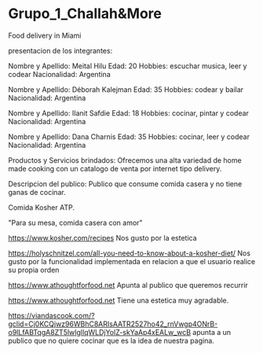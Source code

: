 # Grupo_1_Challah&More
Food delivery in Miami

presentacion de los integrantes:

Nombre y Apellido: Meital Hilu
Edad: 20
Hobbies: escuchar musica, leer y codear
Nacionalidad: Argentina

Nombre y Apellido: Déborah Kalejman
Edad: 35
Hobbies: codear y bailar
Nacionalidad: Argentina

Nombre y Apellido: Ilanit Safdie
Edad: 18
Hobbies: cocinar, pintar y codear
Nacionalidad: Argentina

Nombre y Apellido: Dana Charnis
Edad: 35
Hobbies: cocinar, leer y codear
Nacionalidad: Argentina

Productos y Servicios brindados:
Ofrecemos una alta variedad de home made cooking con un catalogo de venta por internet tipo delivery.

Descripcion del publico: Publico que consume comida casera y no tiene ganas de cocinar.

Comida Kosher ATP. 

"Para su mesa, comida casera con amor"


https://www.kosher.com/recipes   Nos gusto por la estetica

https://holyschnitzel.com/all-you-need-to-know-about-a-kosher-diet/  Nos gusto por la funcionalidad implementada en relacion a que el usuario realice su propia orden

https://www.athoughtforfood.net Apunta al publico que queremos recurrir

https://www.athoughtforfood.net  Tiene una estetica muy agradable.

https://viandascook.com/?gclid=Cj0KCQjwz96WBhC8ARIsAATR2527ho42_rnVwgp4ONrB-o9lLfABTqgA8ZT5lwlglIqWLDjYolZ-skYaAp4xEALw_wcB     apunta a un publico que no quiere cocinar que es la idea de nuestra pagina.
